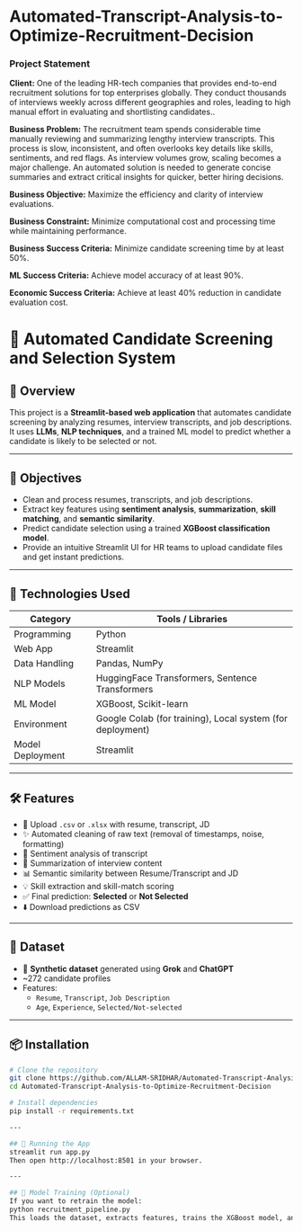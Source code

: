 # Automated-Transcript-Analysis-to-Optimize-Recruitment-Decision


### Project Statement

**Client:** One of the leading HR-tech companies that provides end-to-end recruitment solutions for top enterprises globally. They conduct thousands of interviews weekly across different geographies and roles, leading to high manual effort in evaluating and shortlisting candidates..

**Business Problem:**
The recruitment team spends considerable time manually reviewing and summarizing lengthy interview transcripts. This process is slow, inconsistent, and often overlooks key details like skills, sentiments, and red flags. As interview volumes grow, scaling becomes a major challenge. An automated solution is needed to generate concise summaries and extract critical insights for quicker, better hiring decisions.

**Business Objective:**
Maximize the efficiency and clarity of interview evaluations.

**Business Constraint:**
Minimize computational cost and processing time while maintaining performance.

**Business Success Criteria:**
Minimize candidate screening time by at least 50%.

**ML Success Criteria:**
Achieve model accuracy of at least 90%.

**Economic Success Criteria:**
Achieve at least 40% reduction in candidate evaluation cost.



# 📌 Automated Candidate Screening and Selection System

## 📖 Overview

This project is a **Streamlit-based web application** that automates candidate screening by analyzing resumes, interview transcripts, and job descriptions. It uses **LLMs**, **NLP techniques**, and a trained ML model to predict whether a candidate is likely to be selected or not.

---

## 🎯 Objectives

- Clean and process resumes, transcripts, and job descriptions.
- Extract key features using **sentiment analysis**, **summarization**, **skill matching**, and **semantic similarity**.
- Predict candidate selection using a trained **XGBoost classification model**.
- Provide an intuitive Streamlit UI for HR teams to upload candidate files and get instant predictions.

---

## 🧠 Technologies Used

| Category         | Tools / Libraries |
|------------------|------------------|
| Programming      | Python            |
| Web App          | Streamlit         |
| Data Handling    | Pandas, NumPy     |
| NLP Models       | HuggingFace Transformers, Sentence Transformers |
| ML Model         | XGBoost, Scikit-learn |
| Environment      | Google Colab (for training), Local system (for deployment) |
| Model Deployment | Streamlit         |

---

## 🛠️ Features

- 📂 Upload `.csv` or `.xlsx` with resume, transcript, JD
- ✨ Automated cleaning of raw text (removal of timestamps, noise, formatting)
- 💬 Sentiment analysis of transcript
- 📝 Summarization of interview content
- 📊 Semantic similarity between Resume/Transcript and JD
- 💡 Skill extraction and skill-match scoring
- ✅ Final prediction: **Selected** or **Not Selected**
- ⬇️ Download predictions as CSV

---

## 🧪 Dataset

- 🔧 **Synthetic dataset** generated using **Grok** and **ChatGPT**
- ~272 candidate profiles
- Features:
  - `Resume`, `Transcript`, `Job Description`
  - `Age`, `Experience`, `Selected/Not-selected`

---

## 📦 Installation

```bash
# Clone the repository
git clone https://github.com/ALLAM-SRIDHAR/Automated-Transcript-Analysis-to-Optimize-Recruitment-Decision.git
cd Automated-Transcript-Analysis-to-Optimize-Recruitment-Decision

# Install dependencies
pip install -r requirements.txt

---

## 🚀 Running the App
streamlit run app.py
Then open http://localhost:8501 in your browser.

---

## 🧠 Model Training (Optional)
If you want to retrain the model:
python recruitment_pipeline.py
This loads the dataset, extracts features, trains the XGBoost model, and saves it as final_xgb_model.pkl.
